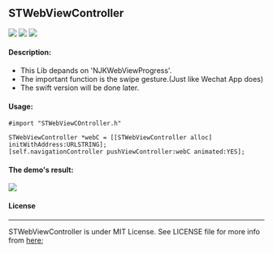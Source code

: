 ## STWebViewController

![](https://img.shields.io/teamcity/http/teamcity.jetbrains.com/s/bt345.svg) ![](https://img.shields.io/badge/pod-support-blue.svg) ![](https://img.shields.io/github/license/mashape/apistatus.svg)


#### Description:

* This Lib depands on 'NJKWebViewProgress'.
* The important function is the swipe gesture.(Just like Wechat App does)
* The swift version will be done later.

#### Usage:

```
#import "STWebViewCOntroller.h"

STWebViewController *webC = [[STWebViewController alloc] initWithAddress:URLSTRING];
[self.navigationController pushViewController:webC animated:YES];
```


#### The demo's result:


![](./demo.gif)


#### License
<hr>

STWebViewController is under MIT License. See LICENSE file for more info from <a href="https://opensource.org/licenses/mit-license.php">here</a>;

